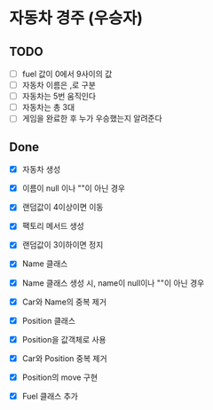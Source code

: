 # 자동차 경주 (우승자)

## TODO
- [ ] fuel 값이 0에서 9사이의 값
- [ ] 자동차 이름은 ,로 구분
- [ ] 자동차는 5번 움직인다
- [ ] 자동차는 총 3대
- [ ] 게임을 완료한 후 누가 우승했는지 알려준다

## Done
- [x] 자동차 생성
- [x] 이름이 null 이나 ""이 아닌 경우
- [x] 랜덤값이 4이상이면 이동
- [x] 팩토리 메서드 생성
- [x] 랜덤값이 3이하이면 정지
- [x] Name 클래스
- [x] Name 클래스 생성 시, name이 null이나 ""이 아닌 경우
- [x] Car와 Name의 중복 제거
- [x] Position 클래스
- [x] Position을 값객체로 사용
- [x] Car와 Position 중복 제거
- [x] Position의 move 구현
- [x] Fuel 클래스 추가

